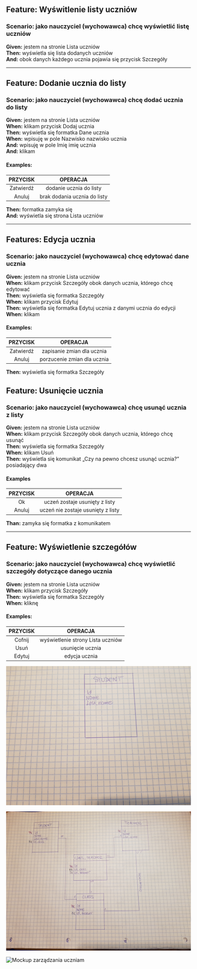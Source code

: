 ## **Feature:** Wyświtlenie listy uczniów
### **Scenario:** jako nauczyciel (wychowawca) chcę wyświetlić listę uczniów

**Given:** jestem na stronie Lista uczniów\
**Then:** wyświetla się lista dodanych uczniów\
**And:** obok danych każdego ucznia pojawia się przycisk Szczegóły

--------------------------------------------------------------------

## **Feature:** Dodanie ucznia do listy
### **Scenario:**  jako nauczyciel (wychowawca) chcę dodać ucznia do listy

**Given:** jestem na stronie Lista uczniów\
**When:** klikam przycisk Dodaj ucznia\
**Then:** wyświetla się formatka Dane ucznia\
**When:** wpisuję w pole Nazwisko nazwisko ucznia\
**And:** wpisuję w pole Imię imię ucznia\
**And:** klikam <przycisk>

#### **Examples:**

|    PRZYCISK	 |	    OPERACJA		|
|:--------------:|:----------------------------:|
|Zatwierdź	 |dodanie ucznia do listy	|
|Anuluj		 |brak dodania ucznia do listy	|

**Then:** formatka zamyka się\
**And:** wyświetla się strona Lista uczniów

--------------------------------------------------------------------

## **Features:** Edycja ucznia
### **Scenario:** jako nauczyciel (wychowawca) chcę edytować dane ucznia

**Given:** jestem na stronie Lista uczniów\
**When:** klikam przycisk Szczegóły obok danych ucznia, którego chcę edytować\
**Then:** wyświetla się formatka Szczegóły\
**When:** klikam przycisk Edytuj\
**Then:** wyświetla się formatka Edytuj ucznia z danymi ucznia do edycji\
**When:** klikam <przycisk>

#### **Examples:** 

|   PRZYCISK	| 	    OPERACJA		|
|:-------------:|:-----------------------------:|
|Zatwierdź	|zapisanie zmian dla ucznia	|
|Anuluj		|porzucenie zmian dla ucznia	|

**Then:** wyświetla się formatka Szczegóły


## **Feature:** Usunięcie ucznia
### **Scenario:**  jako nauczyciel (wychowawca) chcę usunąć ucznia z listy

**Given:** jestem na stronie Lista uczniów\
**When:** klikam przycisk Szczegóły obok danych ucznia, którego chcę usunąć\
**Then:** wyświetla się formatka Szczegóły\
**When:** klikam Usuń\
**Then:** wyświetla się komunikat „Czy na pewno chcesz usunąć ucznia?” posiadający dwa <przyciski>

#### **Examples**

|   PRZYCISK	|		OPERACJA		|
|:-------------:|:-------------------------------------:|
|Ok		|uczeń zostaje usunięty z listy		|
|Anuluj		|uczeń nie zostaje usunięty z listy	|


**Than:** zamyka się formatka z komunikatem

--------------------------------------------------------------------

## **Feature:** Wyświetlenie szczegółów
### **Scenario:** jako nauczyciel (wychowawca) chcę wyświetlić szczegóły dotyczące danego ucznia

**Given:** jestem na stronie Lista uczniów\
**When:** klikam przycisk Szczegóły\
**Then:** wyświetla się formatka Szczegóły\
**When:** kliknę <przycisk>

#### **Examples:**

|   PRZYCISK	|		OPERACJA		|
|:------------: |:-------------------------------------:|
|Cofnij		|wyświetlenie strony Lista uczniów	|
|Usuń		|usunięcie ucznia			|
|Edytuj		|edycja ucznia				|

![Schemat bazy danych wersja uposzczona](/docs/img/dbSchema_v1.jpg "Schemat BD v. 1")

![Schemat bazy danych wersja rozszerzona](/docs/img/dbSchema_v2.jpg "Schemat BD v. 2")

![Mockup zarządzania uczniam](/docs/img/mockup.jpg "Mockup zarządzania uczniami")
